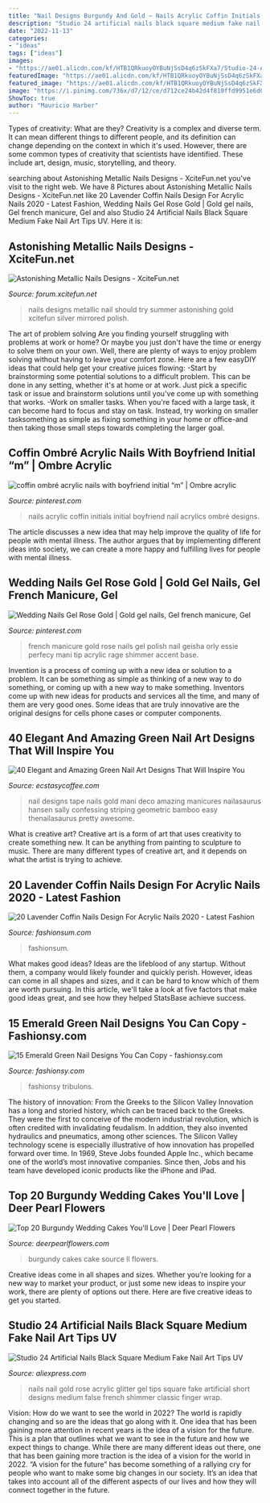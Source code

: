 ```yaml
---
title: "Nail Designs Burgundy And Gold ~ Nails Acrylic Coffin Initials Initial Boyfriend Nail Acrylics Ombré Designs"
description: "Studio 24 artificial nails black square medium fake nail art tips uv"
date: "2022-11-13"
categories:
- "ideas"
tags: ["ideas"]
images:
- "https://ae01.alicdn.com/kf/HTB1QRkuoyOYBuNjSsD4q6zSkFXa7/Studio-24-Artificial-Nails-Black-Square-Medium-Fake-Nail-Art-Tips-UV-Gel-Rose-Gold-Glitter.jpg"
featuredImage: "https://ae01.alicdn.com/kf/HTB1QRkuoyOYBuNjSsD4q6zSkFXa7/Studio-24-Artificial-Nails-Black-Square-Medium-Fake-Nail-Art-Tips-UV-Gel-Rose-Gold-Glitter.jpg"
featured_image: "https://ae01.alicdn.com/kf/HTB1QRkuoyOYBuNjSsD4q6zSkFXa7/Studio-24-Artificial-Nails-Black-Square-Medium-Fake-Nail-Art-Tips-UV-Gel-Rose-Gold-Glitter.jpg"
image: "https://i.pinimg.com/736x/d7/12/ce/d712ce24b42d4f810ffd9951e6d053c2.jpg"
ShowToc: true
author: "Mauricio Harber"
---
```



Types of creativity: What are they?
Creativity is a complex and diverse term. It can mean different things to different people, and its definition can change depending on the context in which it's used. However, there are some common types of creativity that scientists have identified. These include art, design, music, storytelling, and
theory.

	

		
searching about Astonishing Metallic Nails Designs - XciteFun.net you've visit to the right web. We have 8 Pictures about Astonishing Metallic Nails Designs - XciteFun.net like 20 Lavender Coffin Nails Design For Acrylic Nails 2020 - Latest Fashion, Wedding Nails Gel Rose Gold | Gold gel nails, Gel french manicure, Gel and also Studio 24 Artificial Nails Black Square Medium Fake Nail Art Tips UV. Here it is:
		
    
## Astonishing Metallic Nails Designs - XciteFun.net

<img loading=lazy src="https://img.xcitefun.net/users/2014/07/361352,xcitefun-metallic-nails-3.jpg" onerror="this.onerror=null;this.src='https://tse3.mm.bing.net/th?id=OIP.WUbi-npEJY-v4OZcanIEXwHaHa&amp;pid=15.1';" alt="Astonishing Metallic Nails Designs - XciteFun.net">

_Source: forum.xcitefun.net_

>nails designs metallic nail should try summer astonishing gold xcitefun silver mirrored polish. 

	

The art of problem solving
Are you finding yourself struggling with problems at work or home? Or maybe you just don't have the time or energy to solve them on your own. Well, there are plenty of ways to enjoy problem solving without having to leave your comfort zone. Here are a few easyDIY ideas that could help get your creative juices flowing: 
-Start by brainstorming some potential solutions to a difficult problem. This can be done in any setting, whether it's at home or at work. Just pick a specific task or issue and brainstorm solutions until you've come up with something that works. 
-Work on smaller tasks. When you're faced with a large task, it can become hard to focus and stay on task. Instead, try working on smaller tasksomething as simple as fixing something in your home or office-and then taking those small steps towards completing the larger goal.

    
## Coffin Ombré Acrylic Nails With Boyfriend Initial “m” | Ombre Acrylic

<img loading=lazy src="https://i.pinimg.com/736x/b0/83/9f/b0839f27dbf10602f5a5f23902eeb933.jpg" onerror="this.onerror=null;this.src='https://tse2.mm.bing.net/th?id=OIP.HNWyQ3YzcYHTV3NrOJlu5QHaJ3&amp;pid=15.1';" alt="coffin ombré acrylic nails with boyfriend initial “m” | Ombre acrylic">

_Source: pinterest.com_

>nails acrylic coffin initials initial boyfriend nail acrylics ombré designs. 

	

The article discusses a new idea that may help improve the quality of life for people with mental illness. The author argues that by implementing different ideas into society, we can create a more happy and fulfilling lives for people with mental illness.

    
## Wedding Nails Gel Rose Gold | Gold Gel Nails, Gel French Manicure, Gel

<img loading=lazy src="https://i.pinimg.com/736x/d7/12/ce/d712ce24b42d4f810ffd9951e6d053c2.jpg" onerror="this.onerror=null;this.src='https://tse2.mm.bing.net/th?id=OIP.lAVzgLIxNPpELM0earUSfwHaJ3&amp;pid=15.1';" alt="Wedding Nails Gel Rose Gold | Gold gel nails, Gel french manicure, Gel">

_Source: pinterest.com_

>french manicure gold rose nails gel polish nail geisha orly essie perfecy mani tip acrylic rage shimmer accent base. 

	

Invention is a process of coming up with a new idea or solution to a problem. It can be something as simple as thinking of a new way to do something, or coming up with a new way to make something. Inventors come up with new ideas for products and services all the time, and many of them are very good ones. Some ideas that are truly innovative are the original designs for cells phone cases or computer components.

    
## 40 Elegant And Amazing Green Nail Art Designs That Will Inspire You

<img loading=lazy src="https://i1.wp.com/www.ecstasycoffee.com/wp-content/uploads/2016/08/Green-and-Gold-Geometric-Nail-Designs-with-Nail-Tape.jpg" onerror="this.onerror=null;this.src='https://tse4.mm.bing.net/th?id=OIP.N4BUGmw7GWMX5TypvBN6sAHaJQ&amp;pid=15.1';" alt="40 Elegant and Amazing Green Nail Art Designs That Will Inspire You">

_Source: ecstasycoffee.com_

>nail designs tape nails gold mani deco amazing manicures nailasaurus hansen sally confessing striping geometric bamboo easy thenailasaurus pretty awesome. 

	

What is creative art?
Creative art is a form of art that uses creativity to create something new. It can be anything from painting to sculpture to music. There are many different types of creative art, and it depends on what the artist is trying to achieve.

    
## 20 Lavender Coffin Nails Design For Acrylic Nails 2020 - Latest Fashion

<img loading=lazy src="https://fashionsum.com/wp-content/uploads/2020/04/9-2.jpg" onerror="this.onerror=null;this.src='https://tse4.mm.bing.net/th?id=OIP.anLS_OIJ8oO58nKR8IjElgHaKZ&amp;pid=15.1';" alt="20 Lavender Coffin Nails Design For Acrylic Nails 2020 - Latest Fashion">

_Source: fashionsum.com_

>fashionsum. 

	

What makes good ideas?
Ideas are the lifeblood of any startup. Without them, a company would likely founder and quickly perish. However, ideas can come in all shapes and sizes, and it can be hard to know which of them are worth pursuing. In this article, we'll take a look at five factors that make good ideas great, and see how they helped StatsBase achieve success.

    
## 15 Emerald Green Nail Designs You Can Copy - Fashionsy.com

<img loading=lazy src="https://fashionsy.com/wp-content/uploads/2015/12/celtic-nail-art-celtique-saint-patrick-saint-george-a-england-swatch-stamping-bundle-monster-barry-m-foils-effect-manucure-vertt-et-dore-bague-claddagh-buffy-2.jpg" onerror="this.onerror=null;this.src='https://tse3.mm.bing.net/th?id=OIP.w4WcxjqIrB-UimlgUJsrLAHaJ3&amp;pid=15.1';" alt="15 Emerald Green Nail Designs You Can Copy - fashionsy.com">

_Source: fashionsy.com_

>fashionsy tribulons. 

	

The history of innovation: From the Greeks to the Silicon Valley
Innovation has a long and storied history, which can be traced back to the Greeks. They were the first to conceive of the modern industrial revolution, which is often credited with invalidating feudalism. In addition, they also invented hydraulics and pneumatics, among other sciences.
The Silicon Valley technology scene is especially illustrative of how innovation has propelled forward over time. In 1969, Steve Jobs founded Apple Inc., which became one of the world’s most innovative companies. Since then, Jobs and his team have developed iconic products like the iPhone and iPad.

    
## Top 20 Burgundy Wedding Cakes You&#039;ll Love | Deer Pearl Flowers

<img loading=lazy src="http://www.deerpearlflowers.com/wp-content/uploads/2017/12/Burgundy-wedding-cake-idea-4.jpg" onerror="this.onerror=null;this.src='https://tse1.mm.bing.net/th?id=OIP.ZwfjqAZffg-9rTncLiLNUgHaLF&amp;pid=15.1';" alt="Top 20 Burgundy Wedding Cakes You&#039;ll Love | Deer Pearl Flowers">

_Source: deerpearlflowers.com_

>burgundy cakes cake source ll flowers. 

	

Creative ideas come in all shapes and sizes. Whether you’re looking for a new way to market your product, or just some new ideas to inspire your work, there are plenty of options out there. Here are five creative ideas to get you started.

    
## Studio 24 Artificial Nails Black Square Medium Fake Nail Art Tips UV

<img loading=lazy src="https://ae01.alicdn.com/kf/HTB1QRkuoyOYBuNjSsD4q6zSkFXa7/Studio-24-Artificial-Nails-Black-Square-Medium-Fake-Nail-Art-Tips-UV-Gel-Rose-Gold-Glitter.jpg" onerror="this.onerror=null;this.src='https://tse3.mm.bing.net/th?id=OIP.EVkEHjkNewR2iIOxBM642wHaHa&amp;pid=15.1';" alt="Studio 24 Artificial Nails Black Square Medium Fake Nail Art Tips UV">

_Source: aliexpress.com_

>nails nail gold rose acrylic glitter gel tips square fake artificial short designs medium false french shimmer classic finger wrap. 

	

Vision: How do we want to see the world in 2022?
The world is rapidly changing and so are the ideas that go along with it. One idea that has been gaining more attention in recent years is the idea of a vision for the future. This is a plan that outlines what we want to see in the future and how we expect things to change. While there are many different ideas out there, one that has been gaining more traction is the idea of a vision for the world in 2022. 
“A vision for the future” has become something of a rallying cry for people who want to make some big changes in our society. It’s an idea that takes into account all of the different aspects of our lives and how they will connect together in the future.


